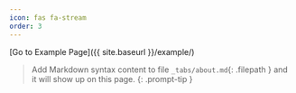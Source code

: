 ```yaml
---
icon: fas fa-stream
order: 3
---
```

[Go to Example Page]({{ site.baseurl }}/example/) <!-- Links to this page -->
> Add Markdown syntax content to file `_tabs/about.md`{: .filepath } and it will show up on this page.
{: .prompt-tip }
